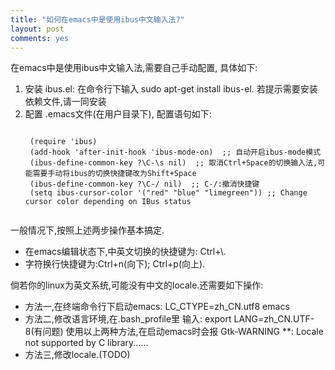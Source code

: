 ```yaml
---
title: "如何在emacs中是使用ibus中文输入法?"
layout: post
comments: yes
---
```


在emacs中是使用ibus中文输入法,需要自己手动配置, 具体如下:

1. 安装 ibus.el: 在命令行下输入 sudo apt-get install ibus-el. 若提示需要安装依赖文件,请一同安装
2. 配置 .emacs文件(在用户目录下), 配置语句如下:
    <pre><code>
    (require 'ibus)
    (add-hook 'after-init-hook 'ibus-mode-on)  ;; 自动开启ibus-mode模式
    (ibus-define-common-key ?\C-\s nil)  ;; 取消Ctrl+Space的切换输入法,可能需要手动将ibus的切换快捷键改为Shift+Space
    (ibus-define-common-key ?\C-/ nil)  ;; C-/:撤消快捷键
    (setq ibus-cursor-color '("red" "blue" "limegreen")) ;; Change cursor color depending on IBus status
    </code></pre>

一般情况下,按照上述两步操作基本搞定.

* 在emacs编辑状态下,中英文切换的快捷键为: Ctrl+\\.
* 字符换行快捷键为:Ctrl+n(向下); Ctrl+p(向上).

倘若你的linux为英文系统,可能没有中文的locale.还需要如下操作:

* 方法一,在终端命令行下启动emacs: LC_CTYPE=zh_CN.utf8 emacs
* 方法二,修改语言环境,在.bash_profile里 输入: export LANG=zh_CN.UTF-8(有问题)
使用以上两种方法,在启动emacs时会报 Gtk-WARNING **: Locale not supported by C library......
* 方法三,修改locale.(TODO)
